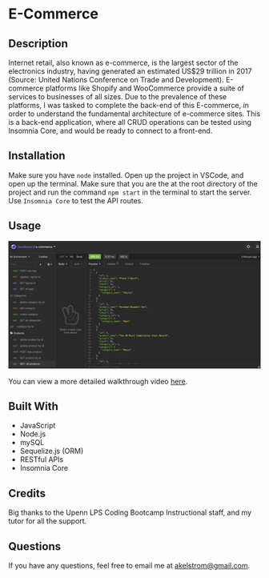 # E-Commerce 

## Description
Internet retail, also known as e-commerce, is the largest sector of the electronics industry, having generated an estimated US$29 trillion in 2017 (Source: United Nations Conference on Trade and Development). E-commerce platforms like Shopify and WooCommerce provide a suite of services to businesses of all sizes. Due to the prevalence of these platforms, I was tasked to complete the back-end of this E-commerce, in order to understand the fundamental architecture of e-commerce sites. This is a back-end application, where all CRUD operations can be tested using Insomnia Core, and would be ready to connect to a front-end. 

## Installation
Make sure you have `node` installed. Open up the project in VSCode, and open up the terminal. Make sure that you are the at the root directory of the project and run the command `npm start` in the terminal to start the server. Use `Insomnia Core` to test the API routes.

## Usage

![Screenshot of Insomnia test](Insomnia.png)

You can view a more detailed walkthrough video [here](https://drive.google.com/file/d/1uYfLKilwxIJcGe0K58pdE1AyoGb7QGt0/view).

## Built With

* JavaScript
* Node.js
* mySQL
* Sequelize.js (ORM)
* RESTful APIs
* Insomnia Core

## Credits
Big thanks to the Upenn LPS Coding Bootcamp Instructional staff, and my tutor for all the support. 

## Questions
If you have any questions, feel free to email me at [akelstrom@gmail.com](mailto:akelstrom@gmail.com).
